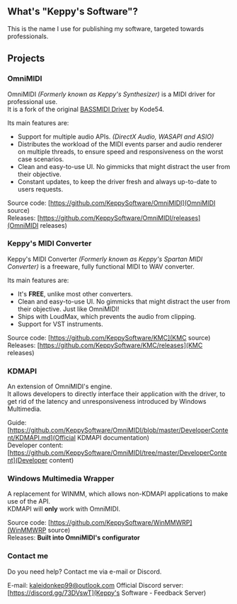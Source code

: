 ## What's "Keppy's Software"?
This is the name I use for publishing my software, targeted towards professionals.

## Projects
### OmniMIDI
OmniMIDI *(Formerly known as Keppy's Synthesizer)* is a MIDI driver for professional use.<br />
It is a fork of the original [BASSMIDI Driver](https://github.com/kode54/BASSMIDI-Driver) by Kode54.

Its main features are:
- Support for multiple audio APIs. *(DirectX Audio, WASAPI and ASIO)*
- Distributes the workload of the MIDI events parser and audio renderer on multiple threads, to ensure speed and responsiveness on the worst case scenarios.
- Clean and easy-to-use UI. No gimmicks that might distract the user from their objective.
- Constant updates, to keep the driver fresh and always up-to-date to users requests.

Source code: [https://github.com/KeppySoftware/OmniMIDI](OmniMIDI source)<br />
Releases: [https://github.com/KeppySoftware/OmniMIDI/releases](OmniMIDI releases)

### Keppy's MIDI Converter
Keppy's MIDI Converter *(Formerly known as Keppy's Spartan MIDI Converter)* is a freeware, fully functional MIDI to WAV converter.

Its main features are:
- It's **FREE**, unlike most other converters.
- Clean and easy-to-use UI. No gimmicks that might distract the user from their objective. Just like OmniMIDI!
- Ships with LoudMax, which prevents the audio from clipping.
- Support for VST instruments.

Source code: [https://github.com/KeppySoftware/KMC](KMC source)<br />
Releases: [https://github.com/KeppySoftware/KMC/releases](KMC releases)

### KDMAPI
An extension of OmniMIDI's engine.<br />
It allows developers to directly interface their application with the driver, to get rid of the latency and unresponsiveness introduced by Windows Multimedia.

Guide: [https://github.com/KeppySoftware/OmniMIDI/blob/master/DeveloperContent/KDMAPI.md](Official KDMAPI documentation)<br />
Developer content: [https://github.com/KeppySoftware/OmniMIDI/tree/master/DeveloperContent](Developer content)

### Windows Multimedia Wrapper
A replacement for WINMM, which allows non-KDMAPI applications to make use of the API.<br />
KDMAPI will **only** work with OmniMIDI.

Source code: [https://github.com/KeppySoftware/WinMMWRP](WinMMWRP source)<br />
Releases: **Built into OmniMIDI's configurator**

### Contact me
Do you need help? Contact me via e-mail or Discord.

E-mail: [kaleidonkep99@outlook.com](mailto:kaleidonkep99@outlook.com)
Official Discord server: [https://discord.gg/73DVswT](Keppy's Software - Feedback Server)

